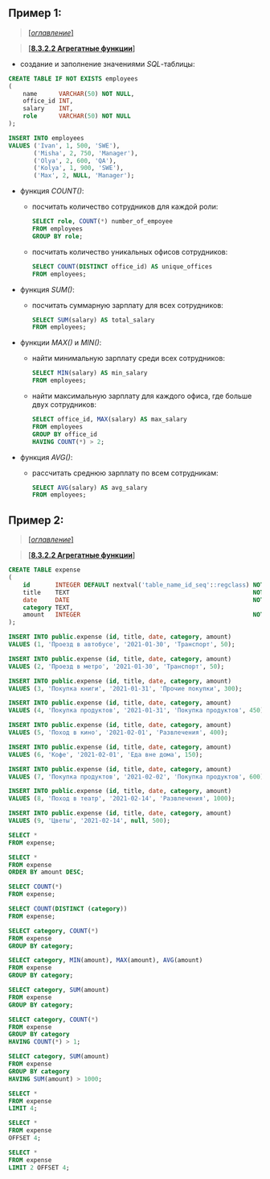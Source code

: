 ## Пример 1:

> [[_оглавление_]](../README.md/#83-sql)

> [[**8.3.2.2 Агрегатные функции**]](/conspect/07.md/#8322-агрегатные-функции)

- создание и заполнение значениями _SQL_-таблицы:

```sql
CREATE TABLE IF NOT EXISTS employees
(
    name      VARCHAR(50) NOT NULL,
    office_id INT,
    salary    INT,
    role      VARCHAR(50) NOT NULL
);
```

```sql
INSERT INTO employees
VALUES ('Ivan', 1, 500, 'SWE'),
       ('Misha', 2, 750, 'Manager'),
       ('Olya', 2, 600, 'QA'),
       ('Kolya', 1, 900, 'SWE'),
       ('Max', 2, NULL, 'Manager');
```

- функция _COUNT()_:
    * посчитать количество сотрудников для каждой роли:
      ```sql
      SELECT role, COUNT(*) number_of_empoyee
      FROM employees
      GROUP BY role;
      ```
    * посчитать количество уникальных офисов сотрудников:
      ```sql
      SELECT COUNT(DISTINCT office_id) AS unique_offices
      FROM employees;
      ```
- функция _SUM()_:
    * посчитать суммарную зарплату для всех сотрудников:
      ```sql
      SELECT SUM(salary) AS total_salary
      FROM employees;
      ```

- функции _MAX()_ и _MIN()_:
    * найти минимальную зарплату среди всех сотрудников:
      ```sql
      SELECT MIN(salary) AS min_salary
      FROM employees;
      ```
    * найти максимальную зарплату для каждого офиса, где больше двух сотрудников:
      ```sql
      SELECT office_id, MAX(salary) AS max_salary
      FROM employees
      GROUP BY office_id
      HAVING COUNT(*) > 2;
      ```
- функция _AVG()_:
    * рассчитать среднюю зарплату по всем сотрудникам:
      ```sql
      SELECT AVG(salary) AS avg_salary
      FROM employees;
      ```

## Пример 2:

> [[_оглавление_]](../README.md/#83-sql)

> [[**8.3.2.2 Агрегатные функции**]](/conspect/07.md/#8322-агрегатные-функции)

```sql
CREATE TABLE expense
(
    id       INTEGER DEFAULT nextval('table_name_id_seq'::regclass) NOT NULL,
    title    TEXT                                                   NOT NULL,
    date     DATE                                                   NOT NULL,
    category TEXT,
    amount   INTEGER                                                NOT NULL
);

INSERT INTO public.expense (id, title, date, category, amount)
VALUES (1, 'Проезд в автобусе', '2021-01-30', 'Транспорт', 50);

INSERT INTO public.expense (id, title, date, category, amount)
VALUES (2, 'Проезд в метро', '2021-01-30', 'Транспорт', 50);

INSERT INTO public.expense (id, title, date, category, amount)
VALUES (3, 'Покупка книги', '2021-01-31', 'Прочие покупки', 300);

INSERT INTO public.expense (id, title, date, category, amount)
VALUES (4, 'Покупка продуктов', '2021-01-31', 'Покупка продуктов', 450);

INSERT INTO public.expense (id, title, date, category, amount)
VALUES (5, 'Поход в кино', '2021-02-01', 'Развлечения', 400);

INSERT INTO public.expense (id, title, date, category, amount)
VALUES (6, 'Кофе', '2021-02-01', 'Еда вне дома', 150);

INSERT INTO public.expense (id, title, date, category, amount)
VALUES (7, 'Покупка продуктов', '2021-02-02', 'Покупка продуктов', 600);

INSERT INTO public.expense (id, title, date, category, amount)
VALUES (8, 'Поход в театр', '2021-02-14', 'Развлечения', 1000);

INSERT INTO public.expense (id, title, date, category, amount)
VALUES (9, 'Цветы', '2021-02-14', null, 500);

SELECT *
FROM expense;

SELECT *
FROM expense
ORDER BY amount DESC;

SELECT COUNT(*)
FROM expense;

SELECT COUNT(DISTINCT (category))
FROM expense;

SELECT category, COUNT(*)
FROM expense
GROUP BY category;

SELECT category, MIN(amount), MAX(amount), AVG(amount)
FROM expense
GROUP BY category;

SELECT category, SUM(amount)
FROM expense
GROUP BY category;

SELECT category, COUNT(*)
FROM expense
GROUP BY category
HAVING COUNT(*) > 1;

SELECT category, SUM(amount)
FROM expense
GROUP BY category
HAVING SUM(amount) > 1000;

SELECT *
FROM expense
LIMIT 4;

SELECT *
FROM expense
OFFSET 4;

SELECT *
FROM expense
LIMIT 2 OFFSET 4;
```